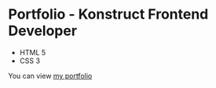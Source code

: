 # Portfolio - Konstruct Frontend Developer
- HTML 5
- CSS 3

You can view [my portfolio](https://helgaandreeva.github.io/Konstruct-Portfolio/)
